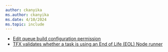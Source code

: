 ```yaml
---
author: ckanyika
ms.author: ckanyika
ms.date: 4/10/2024
ms.topic: include
---
```


- [Edit queue build configuration permission](#edit-queue-build-configuration-permission)
- [TFX validates whether a task is using an End of Life (EOL) Node runner](#tfx-validates-whether-a-task-is-using-an-end-of-life-eol-node-runner)

